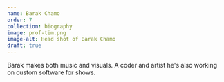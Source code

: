 ```yaml
---
name: Barak Chamo
order: 7
collection: biography
image: prof-tim.png
image-alt: Head shot of Barak Chamo
draft: true
---
```

Barak makes both music and visuals. A coder and artist he's also working on custom software for shows.